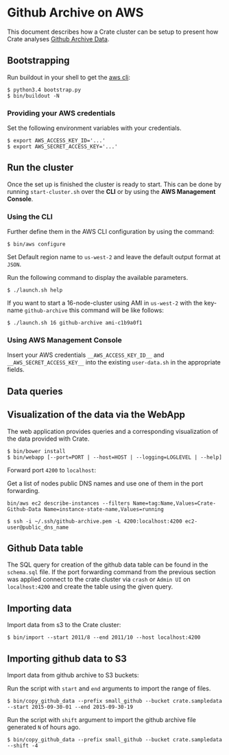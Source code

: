 # Github Archive on AWS

This document describes how a Crate cluster can be setup to present how Crate
analyses [Github Archive Data](https://www.githubarchive.org/).

## Bootstrapping

Run buildout in your shell to get the [aws cli](https://aws.amazon.com/cli/):

```console
$ python3.4 bootstrap.py
$ bin/buildout -N
```

### Providing your AWS credentials

Set the following environment variables with your credentials.

```console
$ export AWS_ACCESS_KEY_ID='...'
$ export AWS_SECRET_ACCESS_KEY='...'
```

## Run the cluster

Once the set up is finished the cluster is ready to start. This can be done by
running ``start-cluster.sh`` over the **CLI** or by using the **AWS Management
Console**.

### Using the CLI

Further define them in the AWS CLI configuration by using the command:

```console
$ bin/aws configure
```

Set Default region name to ``us-west-2`` and leave the default output format at
 ``JSON``.

Run the following command to display the available parameters.

```console
$ ./launch.sh help
```

If you want to start a 16-node-cluster using AMI in ``us-west-2`` with the key-name
``github-archive`` this command will be like follows:

```console
$ ./launch.sh 16 github-archive ami-c1b9a0f1
```

### Using AWS Management Console

Insert your AWS credentials ``__AWS_ACCESS_KEY_ID__`` and
``__AWS_SECRET_ACCESS_KEY__`` into the existing ``user-data.sh`` in the
appropriate fields.

## Data queries


## Visualization of the data via the WebApp

The web application provides queries and a corresponding visualization of the
data provided with Crate.

```console
$ bin/bower install
$ bin/webapp [--port=PORT | --host=HOST | --logging=LOGLEVEL | --help]
```

Forward port `4200` to `localhost`:

Get a list of nodes public DNS names and use one of them in the port forwarding.

```console
bin/aws ec2 describe-instances --filters Name=tag:Name,Values=Crate-Github-Data Name=instance-state-name,Values=running
```

```console
$ ssh -i ~/.ssh/github-archive.pem -L 4200:localhost:4200 ec2-user@public_dns_name
```

## Github Data table
The SQL query for creation of the github data table can be found in the
``schema.sql`` file. If the port forwarding command from the previous section was applied
connect to the crate cluster via ``crash`` or ``Admin UI`` on ``localhost:4200`` and create the table
using the given query.

## Importing data
Import data from s3 to the Crate cluster:

```console
$ bin/import --start 2011/8 --end 2011/10 --host localhost:4200
```

## Importing github data to S3
Import data from github archive to S3 buckets:

Run the script with ``start`` and ``end`` arguments to import the range of files.

```console
$ bin/copy_github_data --prefix small_github --bucket crate.sampledata --start 2015-09-30-01 --end 2015-09-30-19
```

Run the script with ``shift`` argument to import the github archive file
generated ``N`` of hours ago.

```console
$ bin/copy_github_data --prefix small_github --bucket crate.sampledata --shift -4
```
